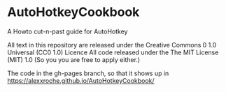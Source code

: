 # AutoHotkeyCookbook
A Howto cut-n-past guide for AutoHotkey

All text in this repository are released under the Creative Commons 0 1.0 Universal (CC0 1.0) Licence
All code released under the The MIT License (MIT) 1.0
(So you you are free to apply either.)

The code in the gh-pages branch, so that it shows up in https://alexxroche.github.io/AutoHotkeyCookbook/

